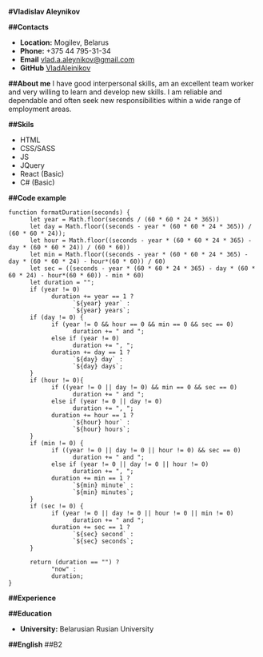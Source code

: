 **#Vladislav Aleynikov**

**##Contacts**
* **Location:** Mogilev, Belarus
* **Phone:** +375 44 795-31-34
* **Email** vlad.a.aleynikov@gmail.com
* **GitHub** [VladAleinikov](https://github.com/VladAleinikov)

**##About me**
I have good interpersonal skills, am an excellent team worker and very willing to learn and develop new skills.
I am reliable and dependable and often seek new responsibilities within a wide range of employment areas.

**##Skils**
* HTML
* CSS/SASS
* JS
* JQuery
* React (Basic)
* C# (Basic)

**##Code example**
```
function formatDuration(seconds) {
      let year = Math.floor(seconds / (60 * 60 * 24 * 365))
      let day = Math.floor((seconds - year * (60 * 60 * 24 * 365)) / (60 * 60 * 24));
      let hour = Math.floor((seconds - year * (60 * 60 * 24 * 365) - day * (60 * 60 * 24)) / (60 * 60))
      let min = Math.floor((seconds - year * (60 * 60 * 24 * 365) - day * (60 * 60 * 24) - hour*(60 * 60)) / 60)
      let sec = ((seconds - year * (60 * 60 * 24 * 365) - day * (60 * 60 * 24) - hour*(60 * 60)) - min * 60)
      let duration = "";
      if (year != 0)
            duration += year == 1 ?
                  `${year} year` :
                  `${year} years`;
      if (day != 0) {
            if (year != 0 && hour == 0 && min == 0 && sec == 0)
                  duration += " and ";
            else if (year != 0)
                  duration += ", ";
            duration += day == 1 ?
                  `${day} day` :
                  `${day} days`;
      }
      if (hour != 0){
            if ((year != 0 || day != 0) && min == 0 && sec == 0)
                  duration += " and ";
            else if (year != 0 || day != 0)
                  duration += ", ";
            duration += hour == 1 ?
                  `${hour} hour` :
                  `${hour} hours`;
      }
      if (min != 0) {
            if ((year != 0 || day != 0 || hour != 0) && sec == 0)
                  duration += " and ";
            else if (year != 0 || day != 0 || hour != 0)
                  duration += ", ";
            duration += min == 1 ?
                  `${min} minute` :
                  `${min} minutes`;
      }
      if (sec != 0) {
            if (year != 0 || day != 0 || hour != 0 || min != 0)
                  duration += " and ";
            duration += sec == 1 ?
                  `${sec} second` :
                  `${sec} seconds`;
      }
            
      return (duration == "") ?
            "now" :
            duration;
}
```
**##Experience**

**##Education**
* **University:** Belarusian Rusian University

**##English**
##B2